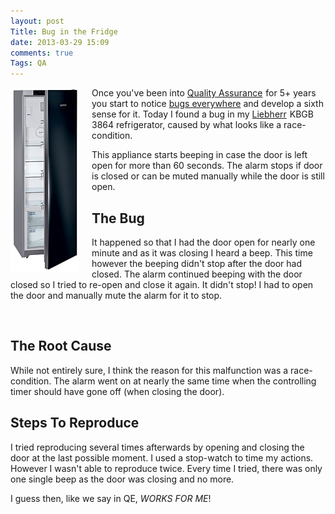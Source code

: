 ```yaml
---
layout: post
Title: Bug in the Fridge
date: 2013-03-29 15:09
comments: true
Tags: QA
---
```


<img src="/images/liebherr_kbgb_3864.jpg" alt="Liebherr KBGB 3864" style="float:left; margin-right: 20px;" />

Once you've been into
<a target="_blank" href="http://www.amazon.com/s/?_encoding=UTF8&camp=1789&creative=390957&field-keywords=quality%20assurance&linkCode=ur2&rh=i%3Aaps%2Ck%3Aquality%20assurance&sprefix=quality%20ass%2Caps%2C273&tag=atodorovorg-20&url=search-alias%3Daps">Quality Assurance</a><img src="https://www.assoc-amazon.com/e/ir?t=atodorovorg-20&l=ur2&o=1" width="1" height="1" border="0" alt="" style="border:none !important; margin:0px !important;" />
for 5+ years you start to notice [bugs everywhere](/blog/categories/qa/)
and develop a sixth sense for it. Today I found a bug in my
<a target="_blank" href="http://www.amazon.com/s/?_encoding=UTF8&camp=1789&creative=390957&field-keywords=liebherr&linkCode=ur2&rh=n%3A2619525011%2Ck%3Aliebherr&sprefix=Liebherr%2Caps%2C273&tag=atodorovorg-20&url=search-alias%3Dappliances">Liebherr</a><img src="https://www.assoc-amazon.com/e/ir?t=atodorovorg-20&l=ur2&o=1" width="1" height="1" border="0" alt="" style="border:none !important; margin:0px !important;" />
KBGB 3864 refrigerator, caused by what looks like a race-condition.

This appliance starts beeping in case the door is left open for more than 60 seconds.
The alarm stops if door is closed or can be muted manually while the door is still open.

The Bug
-------

It happened so that I had the door open for nearly one minute and as it was closing 
I heard a beep. This time however the beeping didn't stop after the door had closed.
The alarm continued beeping with the door closed so I tried to re-open and close it again.
It didn't stop! I had to open the door and manually mute the alarm for it to stop. 

<div style="display:block; clear:both;">&nbsp;</div>

The Root Cause
--------------

While not entirely sure, I think the reason for this malfunction
was a race-condition. The alarm went on at nearly the same time when the 
controlling timer should have gone off (when closing the door).

Steps To Reproduce
------------------

I tried reproducing several times afterwards by opening and closing the door
at the last possible moment. I used a stop-watch to time my actions. However
I wasn't able to reproduce twice. Every time I tried, there was only one single
beep as the door was closing and no more.

I guess then, like we say in QE, *WORKS FOR ME*!





